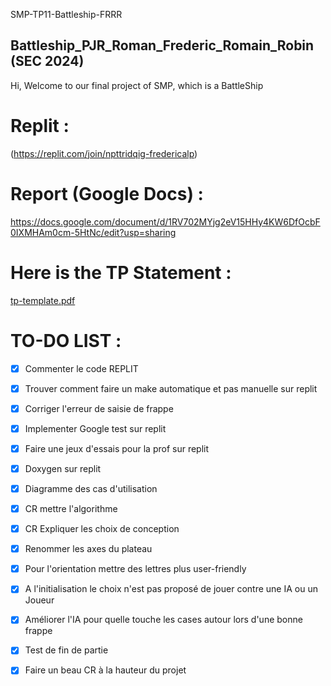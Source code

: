 SMP-TP11-Battleship-FRRR
## Battleship_PJR_Roman_Frederic_Romain_Robin (SEC 2024)
Hi, Welcome to our final project of SMP, which is a BattleShip

# Replit :
(https://replit.com/join/npttridqig-fredericalp)

# Report (Google Docs) :
https://docs.google.com/document/d/1RV702MYjg2eV15HHy4KW6DfOcbF0IXMHAm0cm-5HtNc/edit?usp=sharing

# Here is the TP Statement :

[tp-template.pdf](https://github.com/Fred-23/SMP-TP11-Battleship-FRRR/files/8838693/tp-template.pdf)


# TO-DO LIST :

- [X]  Commenter le code REPLIT

- [X]  Trouver comment faire un make automatique et pas manuelle sur replit

- [X]  Corriger l'erreur de saisie de frappe 
  
- [X]  Implementer Google test sur replit

- [X]  Faire une jeux d'essais pour la prof sur replit

- [X]  Doxygen sur replit

- [X]  Diagramme des cas d'utilisation

- [X]  CR mettre l'algorithme
  
- [X]  CR Expliquer les choix de conception
  
- [X]  Renommer les axes du plateau
   
- [X]  Pour l'orientation mettre des lettres plus user-friendly
  
- [X]  A l'initialisation le choix n'est pas proposé de jouer contre une IA ou un Joueur
  
- [X]  Améliorer l'IA pour quelle touche les cases autour lors d'une bonne frappe
  
- [X]  Test de fin de partie
  
- [X]  Faire un beau CR à la hauteur du projet


